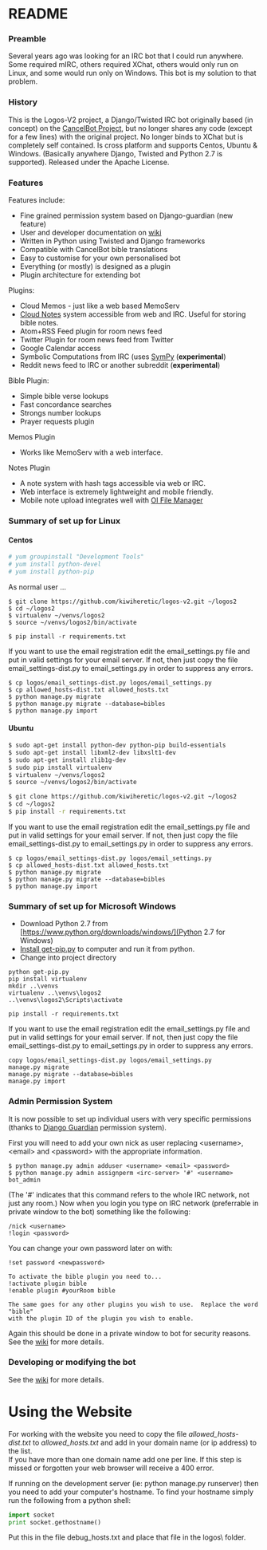 # README #

### Preamble ###

Several years ago was looking for an IRC bot that I could run anywhere.  Some required mIRC, others required XChat, others would only run on Linux, and some would run only on Windows.  This bot is my solution to that problem.

### History ###

This is the Logos-V2 project, a Django/Twisted IRC bot  originally based (in concept) on the [CancelBot Project](http://cancelbot.sourceforge.net/home.html), but no longer shares any code (except for a few lines) with the original project.  No longer binds to XChat but is completely self contained. Is cross platform and supports Centos, Ubuntu & Windows.  (Basically anywhere Django, Twisted and Python 2.7 is supported).  Released under the Apache License.

### Features ###

Features include:
  * Fine grained permission system based on Django-guardian (new feature)
  * User and developer documentation on [wiki](https://github.com/kiwiheretic/logos-v2/wiki)
  * Written in Python using Twisted and Django frameworks
  * Compatible with CancelBot bible translations
  * Easy to customise for your own personalised bot
  * Everything (or mostly) is designed as a plugin
  * Plugin architecture for extending bot

Plugins:
  * Cloud Memos - just like a web based MemoServ
  * [Cloud Notes](https://biblebot.wordpress.com/cloud-notes/) system accessible from web and IRC.  Useful for storing bible notes.
  * Atom+RSS Feed plugin for room news feed
  * Twitter Plugin for room news feed from Twitter
  * Google Calendar access
  * Symbolic Computations from IRC (uses [SymPy](https://www.sympy.org)  (**experimental**)
  * Reddit news feed to IRC or another subreddit (**experimental**)

Bible Plugin:
  * Simple bible verse lookups
  * Fast concordance searches
  * Strongs number lookups
  * Prayer requests plugin

Memos Plugin
  * Works like MemoServ with a web interface.

Notes Plugin
  * A note system with hash tags accessible via web or IRC.
  * Web interface is extremely lightweight and mobile friendly.
  * Mobile note upload integrates well with [OI File Manager](https://play.google.com/store/apps/details?id=org.openintents.filemanager&hl=en)

### Summary of set up for Linux ###

#### Centos ####
```bash
# yum groupinstall "Development Tools"
# yum install python-devel
# yum install python-pip
```

As normal user ...

```
$ git clone https://github.com/kiwiheretic/logos-v2.git ~/logos2
$ cd ~/logos2
$ virtualenv ~/venvs/logos2
$ source ~/venvs/logos2/bin/activate

$ pip install -r requirements.txt

```
If you want to use the email registration edit the email_settings.py file and
put in valid settings for your email server.  If not, then just copy the file email_settings-dist.py to email_settings.py in order to suppress any errors.
```
$ cp logos/email_settings-dist.py logos/email_settings.py
$ cp allowed_hosts-dist.txt allowed_hosts.txt
$ python manage.py migrate
$ python manage.py migrate --database=bibles
$ python manage.py import
```

#### Ubuntu ####
```bash
$ sudo apt-get install python-dev python-pip build-essentials
$ sudo apt-get install libxml2-dev libxslt1-dev
$ sudo apt-get install zlib1g-dev
$ sudo pip install virtualenv
$ virtualenv ~/venvs/logos2
$ source ~/venvs/logos2/bin/activate

$ git clone https://github.com/kiwiheretic/logos-v2.git ~/logos2
$ cd ~/logos2
$ pip install -r requirements.txt
```
If you want to use the email registration edit the email_settings.py file and
put in valid settings for your email server.  If not, then just copy the file email_settings-dist.py to email_settings.py in order to suppress any errors.
```
$ cp logos/email_settings-dist.py logos/email_settings.py
$ cp allowed_hosts-dist.txt allowed_hosts.txt
$ python manage.py migrate
$ python manage.py migrate --database=bibles
$ python manage.py import
```

### Summary of set up for Microsoft Windows ###

* Download Python 2.7 from [https://www.python.org/downloads/windows/](Python 2.7 for Windows)  
* [Install get-pip.py](https://bootstrap.pypa.io/get-pip.py) to computer and run it from python. 
* Change into project directory

```
python get-pip.py
pip install virtualenv
mkdir ..\venvs
virtualenv ..\venvs\logos2
..\venvs\logos2\Scripts\activate

pip install -r requirements.txt
```
If you want to use the email registration edit the email_settings.py file and
put in valid settings for your email server.  If not, then just copy the file email_settings-dist.py to email_settings.py in order to suppress any errors.
```
copy logos/email_settings-dist.py logos/email_settings.py
manage.py migrate
manage.py migrate --database=bibles
manage.py import
```

### Admin Permission System ###

It is now possible to set up individual users with very specific permissions (thanks to [Django Guardian](https://django-guardian.readthedocs.org/en/v1.2/) permission system).

First you will need to add your own nick as user replacing &lt;username&gt;, &lt;email&gt; and &lt;password&gt; with the appropriate information.
```
$ python manage.py admin adduser <username> <email> <password>
$ python manage.py admin assignperm <irc-server> '#' <username> bot_admin
```
(The '#' indicates that this command refers to the whole IRC network, not just any room.)  Now when you login you type on IRC network (preferrable in private window to the bot) something like the following:

```
/nick <username>
!login <password>
```
You can change your own password later on with:
```
!set password <newpassword>

To activate the bible plugin you need to...
!activate plugin bible
!enable plugin #yourRoom bible

The same goes for any other plugins you wish to use.  Replace the word "bible" 
with the plugin ID of the plugin you wish to enable.
```
Again this should be done in a private window to bot for security reasons.
See the [wiki](https://github.com/kiwiheretic/logos-v2/wiki) for more details.

### Developing or modifying the bot ###
See the [wiki](https://github.com/kiwiheretic/logos-v2/wiki) for more details.

# Using the Website #
For working with the website you need to copy the file _allowed_hosts-dist.txt_ 
to _allowed_hosts.txt_ and add in your domain name (or ip address) to the list.  
If you have more than one domain name add one per line.  If this step is missed
or forgotten your web browser will receive a 400 error.

If running on the development server (ie: python manage.py runserver) then 
you need to add your computer's hostname.  To find your hostname simply run the following from a python shell:

```python
import socket
print socket.gethostname()
```

Put this in the file debug_hosts.txt and place that file in the logos\ folder.
